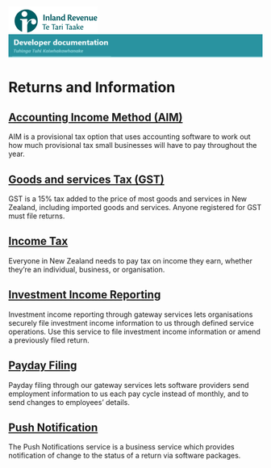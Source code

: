 ![IRD logo](Images/IRlogo.gif)
![Software Dev](Images/SoftwareDev.png)

# Returns and Information

## [Accounting Income Method (AIM)](./Service%20-%20AIM/)

AIM is a provisional tax option that uses accounting software to work out how much provisional tax small businesses will have to pay throughout the year.

## [Goods and services Tax (GST)](./Service%20-%20GST/)

GST is a 15% tax added to the price of most goods and services in New Zealand, including imported goods and services. Anyone registered for GST must file returns.

## [Income Tax](./Service%20-%20Income%20Tax/)

Everyone in New Zealand needs to pay tax on income they earn, whether they’re an individual, business, or organisation.

## [Investment Income Reporting](./Service%20-%20Investment%20Income%20Reporting/)

Investment income reporting through gateway services lets organisations securely file investment income information to us through defined service operations. Use this service to file investment income information or amend a previously filed return.

## [Payday Filing](./Service%20-%20Payday%20Filing/)

Payday filing through our gateway services lets software providers send employment information to us each pay cycle instead of monthly, and to send changes to employees’ details.

## [Push Notification](./Service%20-%20Push%20Notification/)
The Push Notifications service is a business service which provides notification of change to the status of a return via software packages.